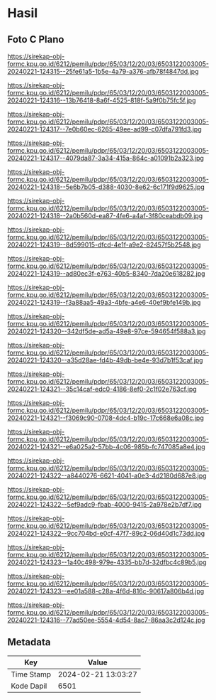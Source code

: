 # Hasil

## Foto C Plano

https://sirekap-obj-formc.kpu.go.id/6212/pemilu/pdpr/65/03/12/20/03/6503122003005-20240221-124315--25fe61a5-1b5e-4a79-a376-afb78f4847dd.jpg

https://sirekap-obj-formc.kpu.go.id/6212/pemilu/pdpr/65/03/12/20/03/6503122003005-20240221-124316--13b76418-8a6f-4525-818f-5a9f0b75fc5f.jpg

https://sirekap-obj-formc.kpu.go.id/6212/pemilu/pdpr/65/03/12/20/03/6503122003005-20240221-124317--7e0b60ec-6265-49ee-ad99-c07dfa791fd3.jpg

https://sirekap-obj-formc.kpu.go.id/6212/pemilu/pdpr/65/03/12/20/03/6503122003005-20240221-124317--4079da87-3a34-415a-864c-a01091b2a323.jpg

https://sirekap-obj-formc.kpu.go.id/6212/pemilu/pdpr/65/03/12/20/03/6503122003005-20240221-124318--5e6b7b05-d388-4030-8e62-6c171f9d9625.jpg

https://sirekap-obj-formc.kpu.go.id/6212/pemilu/pdpr/65/03/12/20/03/6503122003005-20240221-124318--2a0b560d-ea87-4fe6-a4af-3f80ceabdb09.jpg

https://sirekap-obj-formc.kpu.go.id/6212/pemilu/pdpr/65/03/12/20/03/6503122003005-20240221-124319--8d599015-dfcd-4e1f-a9e2-82457f5b2548.jpg

https://sirekap-obj-formc.kpu.go.id/6212/pemilu/pdpr/65/03/12/20/03/6503122003005-20240221-124319--ad80ec3f-e763-40b5-8340-7da20e618282.jpg

https://sirekap-obj-formc.kpu.go.id/6212/pemilu/pdpr/65/03/12/20/03/6503122003005-20240221-124319--f3a88aa5-49a3-4bfe-a4e6-40ef9bfe149b.jpg

https://sirekap-obj-formc.kpu.go.id/6212/pemilu/pdpr/65/03/12/20/03/6503122003005-20240221-124320--342df5de-ad5a-49e8-97ce-594654f588a3.jpg

https://sirekap-obj-formc.kpu.go.id/6212/pemilu/pdpr/65/03/12/20/03/6503122003005-20240221-124320--a35d28ae-fd4b-49db-be4e-93d7b1f53caf.jpg

https://sirekap-obj-formc.kpu.go.id/6212/pemilu/pdpr/65/03/12/20/03/6503122003005-20240221-124321--35c14caf-edc0-4186-8ef0-2c1f02e763cf.jpg

https://sirekap-obj-formc.kpu.go.id/6212/pemilu/pdpr/65/03/12/20/03/6503122003005-20240221-124321--f3069c90-0708-4dc4-b19c-17c668e6a08c.jpg

https://sirekap-obj-formc.kpu.go.id/6212/pemilu/pdpr/65/03/12/20/03/6503122003005-20240221-124321--e6a025a2-57bb-4c06-985b-fc747085a8e4.jpg

https://sirekap-obj-formc.kpu.go.id/6212/pemilu/pdpr/65/03/12/20/03/6503122003005-20240221-124322--a8440276-6621-4041-a0e3-4d2180d687e8.jpg

https://sirekap-obj-formc.kpu.go.id/6212/pemilu/pdpr/65/03/12/20/03/6503122003005-20240221-124322--5ef9adc9-fbab-4000-9415-2a978e2b7df7.jpg

https://sirekap-obj-formc.kpu.go.id/6212/pemilu/pdpr/65/03/12/20/03/6503122003005-20240221-124322--9cc704bd-e0cf-47f7-89c2-06d40d1c73dd.jpg

https://sirekap-obj-formc.kpu.go.id/6212/pemilu/pdpr/65/03/12/20/03/6503122003005-20240221-124323--1a40c498-979e-4335-bb7d-32dfbc4c89b5.jpg

https://sirekap-obj-formc.kpu.go.id/6212/pemilu/pdpr/65/03/12/20/03/6503122003005-20240221-124323--ee01a588-c28a-4f6d-816c-90617a806b4d.jpg

https://sirekap-obj-formc.kpu.go.id/6212/pemilu/pdpr/65/03/12/20/03/6503122003005-20240221-124316--77ad50ee-5554-4d54-8ac7-86aa3c2d124c.jpg


## Metadata

| Key        | Value               |
| ---------- | ------------------- |
| Time Stamp | 2024-02-21 13:03:27 |
| Kode Dapil | 6501                |



